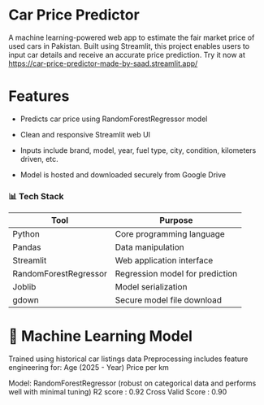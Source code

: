 # Car Price Predictor
A machine learning-powered web app to estimate the fair market price of used cars in Pakistan. Built using Streamlit, this project enables users to input car details and receive an accurate price prediction.
Try it now at https://car-price-predictor-made-by-saad.streamlit.app/
# Features
- Predicts car price using RandomForestRegressor model
  
- Clean and responsive Streamlit web UI

- Inputs include brand, model, year, fuel type, city, condition, kilometers driven, etc.

- Model is hosted and downloaded securely from Google Drive

### 📊 Tech Stack

| Tool                 | Purpose                          |
|----------------------|----------------------------------|
| Python               | Core programming language        |
| Pandas               | Data manipulation                |
| Streamlit            | Web application interface        |
| RandomForestRegressor| Regression model for prediction  |
| Joblib               | Model serialization              |
| gdown                | Secure model file download       |

# 🧠 Machine Learning Model
Trained using historical car listings data
Preprocessing includes feature engineering for:
Age (2025 - Year)
Price per km

Model: RandomForestRegressor (robust on categorical data and performs well with minimal tuning)
R2 score : 0.92 
Cross Valid Score : 0.90
